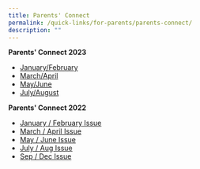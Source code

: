 ```yaml
---
title: Parents' Connect
permalink: /quick-links/for-parents/parents-connect/
description: ""
---
```

**Parents' Connect 2023** <br>
* [January/February](/files/Parents%20Connect%20Jan-Feb%202023_final_cleared.pdf)
* [March/April](/files/Parents%20Connect%20Mar-Apr%202023.pdf)
* [May/June](/files/parents%20connect%20may-jun%202023_(cleared).pdf)
* [July/August](/files/parents%20connect%20jul-aug%20(2023).pdf)



**Parents' Connect 2022** <br>
* [January / February Issue](/files/ParentsConnectJan-Feb2022_cleared.pdf)<br>
* [March / April Issue](/files/Parents%20Connect%20Mar-Apr%202022%20cleared.pdf)<br>
* [May / June Issue](/files/Parents%20Connect%20May-Jun%202022_cleared.pdf)<br>
* [July / Aug Issue](/files/Parents%20Connect%20Jul-Aug%202022%20cleared.pdf) <br>
* [Sep / Dec Issue](/files/Parents%20Connect%20Sep-Dec%202022%20cleared.pdf)<br>